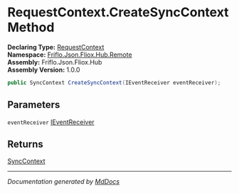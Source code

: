 ﻿<!--  
  <auto-generated>   
    The contents of this file were generated by a tool.  
    Changes to this file may be list if the file is regenerated  
  </auto-generated>   
-->

# RequestContext.CreateSyncContext Method

**Declaring Type:** [RequestContext](../index.md)  
**Namespace:** [Friflo.Json.Fliox.Hub.Remote](../../index.md)  
**Assembly:** Friflo.Json.Fliox.Hub  
**Assembly Version:** 1.0.0

```csharp
public SyncContext CreateSyncContext(IEventReceiver eventReceiver);
```

## Parameters

`eventReceiver`  [IEventReceiver](../../../Host/Event/IEventReceiver/index.md)

## Returns

[SyncContext](../../../Host/SyncContext/index.md)

___

*Documentation generated by [MdDocs](https://github.com/ap0llo/mddocs)*
